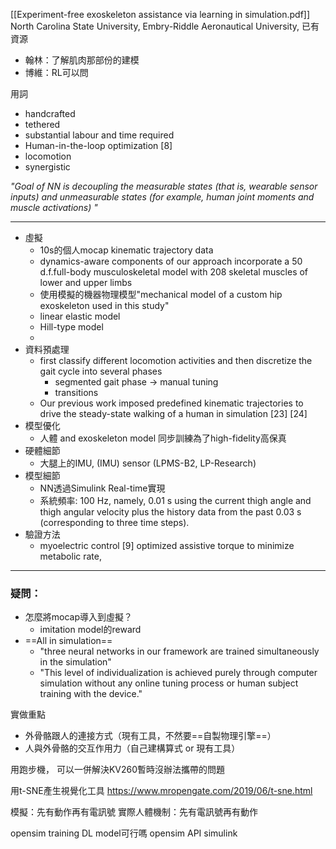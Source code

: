[[Experiment-free exoskeleton assistance via learning in simulation.pdf]]
North Carolina State University, Embry-Riddle Aeronautical University,
已有資源
- 翰林：了解肌肉那部份的建模
- 博維：RL可以問

用詞
- handcrafted
- tethered
- substantial labour and time required 
- Human-in-the-loop optimization [8]
- locomotion
- synergistic

*"Goal of NN is decoupling the measurable states (that is, wearable sensor inputs) and unmeasurable states (for example, human joint moments and muscle activations) "*

---
- 虛擬
	- 10s的個人mocap kinematic trajectory data
	- dynamics-aware components of our approach incorporate a 50 d.f.full-body musculoskeletal model with 208 skeletal muscles of lower and upper limbs
	- 使用模擬的機器物理模型"mechanical model of a custom hip exoskeleton used in this study"
	- linear elastic model
	- Hill-type model
	- 
- 資料預處理
	- first classify different locomotion activities and then discretize the gait cycle into several phases
		- segmented gait phase -> manual tuning
		 - transitions
	 - Our previous work imposed predefined kinematic trajectories to drive the steady-state walking of a human in simulation [23]  [24]
- 模型優化
	- 人體 and exoskeleton model 同步訓練為了high-fidelity高保真
- 硬體細節
	- 大腿上的IMU, (IMU) sensor (LPMS-B2, LP-Research)
- 模型細節
	- NN透過Simulink Real-time實現
	- 系統頻率: 100 Hz, namely, 0.01 s using the current thigh angle and thigh angular velocity plus the history data from the past 0.03 s (corresponding to three time steps).
- 驗證方法
	- myoelectric control [9] optimized assistive torque to minimize metabolic rate,

---
### 疑問：
- 怎麼將mocap導入到虛擬？
	- imitation model的reward
- ==All in simulation==
	- "three neural networks in our framework are trained simultaneously in the simulation"
	- "This level of individualization is achieved purely through computer simulation without any online tuning process or human subject training with the device."

實做重點
- 外骨骼跟人的連接方式（現有工具，不然要==自製物理引擎==）
- 人與外骨骼的交互作用力（自己建構算式 or 現有工具）

用跑步機，
可以一併解決KV260暫時沒辦法攜帶的問題

用t-SNE產生視覺化工具
https://www.mropengate.com/2019/06/t-sne.html

模擬：先有動作再有電訊號
實際人體機制：先有電訊號再有動作

opensim training DL model可行嗎
opensim API 
simulink 
